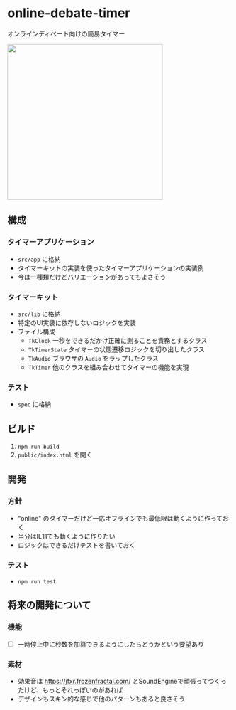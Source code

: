 # online-debate-timer

オンラインディベート向けの簡易タイマー

<img src="https://user-images.githubusercontent.com/13868411/116104104-26002080-a6eb-11eb-9424-318ef7e809a6.png" width="350">

## 構成

### タイマーアプリケーション

* `src/app` に格納
* タイマーキットの実装を使ったタイマーアプリケーションの実装例
* 今は一種類だけどバリエーションがあってもよさそう

### タイマーキット

* `src/lib` に格納
* 特定のUI実装に依存しないロジックを実装
* ファイル構成
    * `TkClock` 一秒をできるだかけ正確に測ることを責務とするクラス
    * `TkTimerState` タイマーの状態遷移ロジックを切り出したクラス
    * `TkAudio` ブラウザの `Audio` をラップしたクラス
    * `TkTimer` 他のクラスを組み合わせてタイマーの機能を実現

### テスト

* `spec` に格納

## ビルド

1. `npm run build`
1. `public/index.html` を開く

## 開発

### 方針

* "online" のタイマーだけど一応オフラインでも最低限は動くように作っておく
* 当分はIE11でも動くように作りたい
* ロジックはできるだけテストを書いておく

### テスト

* `npm run test`

## 将来の開発について

### 機能

* [ ] 一時停止中に秒数を加算できるようにしたらどうかという要望あり

### 素材

* 効果音は https://jfxr.frozenfractal.com/ とSoundEngineで頑張ってつくったけど、もっとそれっぽいのがあれば
* デザインもスキン的な感じで他のパターンもあると良さそう
